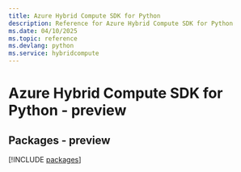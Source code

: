```yaml
---
title: Azure Hybrid Compute SDK for Python
description: Reference for Azure Hybrid Compute SDK for Python
ms.date: 04/10/2025
ms.topic: reference
ms.devlang: python
ms.service: hybridcompute
---
```

# Azure Hybrid Compute SDK for Python - preview
## Packages - preview
[!INCLUDE [packages](hybrid-compute-index.md)]